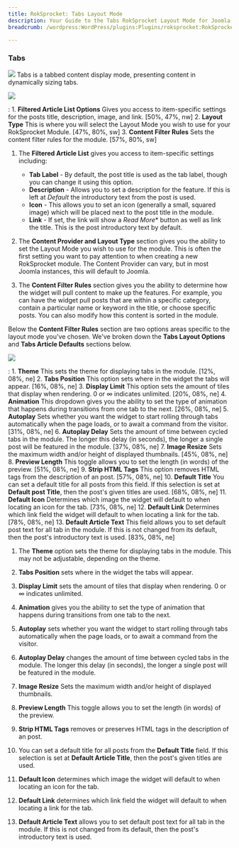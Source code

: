 ```yaml
---
title: RokSprocket: Tabs Layout Mode
description: Your Guide to the Tabs RokSprocket Layout Mode for Joomla
breadcrumb: /wordpress:WordPress/plugins:Plugins/roksprocket:RokSprocket

---
```


### Tabs

![][tabs]
Tabs is a tabbed content display mode, presenting content in dynamically sizing tabs.

![][tabs1]

:   1. **Filtered Article List Options** Gives you access to item-specific settings for the posts title, description, image, and link. [50%, 47%, nw]
    2. **Layout Type** This is where you will select the Layout Mode you wish to use for your RokSprocket Module. [47%, 80%, sw]
    3. **Content Filter Rules** Sets the content filter rules for the module. [57%, 80%, sw]

1. The **Filtered Article List** gives you access to item-specific settings including:

    * **Tab Label** - By default, the post title is used as the tab label, though you can change it using this option.
    * **Description** - Allows you to set a description for the feature. If this is left at *Default* the introductory text from the post is used. 
    * **Icon** - This allows you to set an icon (generally a small, squared image) which will be placed next to the post title in the module.
    * **Link** - If set, the link will show a *Read More** button as well as link the title. This is the post introductory text by default.

2. The **Content Provider and Layout Type** section gives you the ability to set the Layout Mode you wish to use for the module. This is often the first setting you want to pay attention to when creating a new RokSprocket module. The Content Provider can vary, but in most Joomla instances, this will default to Joomla.

3. The **Content Filter Rules** section gives you the ability to determine how the widget will pull content to make up the features. For example, you can have the widget pull posts that are within a specific category, contain a particular name or keyword in the title, or choose specific posts. You can also modify how this content is sorted in the module.

Below the **Content Filter Rules** section are two options areas specific to the layout mode you've chosen. We've broken down the **Tabs Layout Options** and **Tabs Article Defaults** sections below.

![][tabs_2]

:   1. **Theme** This sets the theme for displaying tabs in the module. [12%, 08%, ne]
    2. **Tabs Position** This option sets where in the widget the tabs will appear. [16%, 08%, ne]
    3. **Display Limit** This option sets the amount of tiles that display when rendering. 0 or ∞ indicates unlimited. [20%, 08%, ne]
    4. **Animation**  This dropdown gives you the ability to set the type of animation that happens during transitions from one tab to the next. [26%, 08%, ne]
    5. **Autoplay** Sets whether you want the widget to start rolling through tabs automatically when the page loads, or to await a command from the visitor. [31%, 08%, ne]
    6. **Autoplay Delay** Sets the amount of time between cycled tabs in the module. The longer this delay (in seconds), the longer a single post will be featured in the module. [37%, 08%, ne]
    7. **Image Resize** Sets the maximum width and/or height of displayed thumbnails. [45%, 08%, ne]
    8. **Preview Length** This toggle allows you to set the length (in words) of the preview. [51%, 08%, ne]
    9.  **Strip HTML Tags** This option removes HTML tags from the description of an post. [57%, 08%, ne]
    10. **Default Title** You can set a default title for all posts from this field. If this selection is set at **Default post Title**, then the post's given titles are used.  [68%, 08%, ne]
    11. **Default Icon** Determines which image the widget will default to when locating an icon for the tab. [73%, 08%, ne]
    12. **Default Link** Determines which link field the widget will default to when locating a link for the tab. [78%, 08%, ne]
    13. **Default Article Text** This field allows you to set default post text for all tab in the module. If this is not changed from its default, then the post's introductory text is used. [83%, 08%, ne]

1. The **Theme** option sets the theme for displaying tabs in the module. This may not be adjustable, depending on the theme.

2. **Tabs Position** sets where in the widget the tabs will appear. 

3. **Display Limit** sets the amount of tiles that display when rendering. 0 or ∞ indicates unlimited.

4. **Animation** gives you the ability to set the type of animation that happens during transitions from one tab to the next. 

5. **Autoplay** sets whether you want the widget to start rolling through tabs automatically when the page loads, or to await a command from the visitor.

6. **Autoplay Delay** changes the amount of time between cycled tabs in the module. The longer this delay (in seconds), the longer a single post will be featured in the module.

7. **Image Resize** Sets the maximum width and/or height of displayed thumbnails.

8. **Preview Length** This toggle allows you to set the length (in words) of the preview.

9. **Strip HTML Tags** removes or preserves HTML tags in the description of an post.

10. You can set a default title for all posts from the **Default Title** field. If this selection is set at **Default Article Title**, then the post's given titles are used.

11. **Default Icon** determines which image the widget will default to when locating an icon for the tab.

12. **Default Link** determines which link field the widget will default to when locating a link for the tab.

13. **Default Article Text** allows you to set default post text for all tab in the module. If this is not changed from its default, then the post's introductory text is used.

[tabs]: assets/tabs.png
[tabs_link]: tabs_mode.md
[tabs_1]: assets/tabs_1.png
[tabs_2]: assets/tabs_2.png
[tabs1]: assets/wp_roksprocket_tabs_1.png